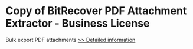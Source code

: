 # Copy of BitRecover PDF Attachment Extractor - Business License
Bulk export PDF attachments
[>> Detailed information](https://secure.shareit.com/shareit/product.html?productid=300977470&affiliateid=200057808)